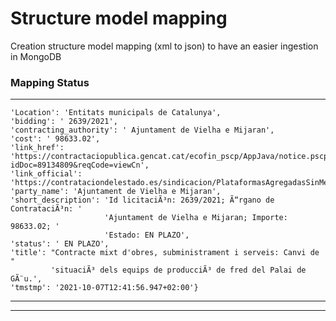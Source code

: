 # Structure model mapping
Creation structure model mapping (xml to json) to have an easier ingestion in MongoDB


### Mapping Status

---------------------
    'Location': 'Entitats municipals de Catalunya',
    'bidding': ' 2639/2021',
    'contracting_authority': ' Ajuntament de Vielha e Mijaran',
    'cost': ' 98633.02',
    'link_href': 'https://contractaciopublica.gencat.cat/ecofin_pscp/AppJava/notice.pscp?idDoc=89134809&reqCode=viewCn',
    'link_official': 'https://contrataciondelestado.es/sindicacion/PlataformasAgregadasSinMenores/8433130',
    'party_name': 'Ajuntament de Vielha e Mijaran',
    'short_description': 'Id licitaciÃ³n: 2639/2021; Ã“rgano de ContrataciÃ³n: '
                         'Ajuntament de Vielha e Mijaran; Importe: 98633.02; '
                         'Estado: EN PLAZO',
    'status': ' EN PLAZO',
    'title': "Contracte mixt d'obres, subministrament i serveis: Canvi de "
             'situaciÃ³ dels equips de producciÃ³ de fred del Palai de GÃ¨u.',
    'tmstmp': '2021-10-07T12:41:56.947+02:00'}
---------------------



    
---------------------
